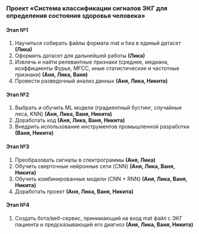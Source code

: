 ### Проект «Система классификации сигналов ЭКГ для определения состояния здоровья человека»

#### Этап №1 
1. Научиться собирать файлы формата mat и hea в единый датасет **(Лика)**
2. Оформить датасет для дальнейшей работы **(Лика)**
3. Извлечь и найти релевантные признаки (среднее, медиана, коэффициенты Фурье, MFCC, иные статистические и частотные признаки) **(Аня, Лика, Ваня)**
4. Провести разведочный анализ данных **(Аня, Лика, Никита)**

#### Этап №2
1. Выбрать и обучить ML модели (градиентный бустинг, случайные леса, KNN) **(Аня, Лика, Ваня, Никита)**
2. Доработать код **(Аня, Лика, Ваня, Никита)**
3. Внедрить использование инструментов промышленной разработки **(Ваня, Никита)**

#### Этап №3
1. Преобразовать сигналы в спектрограммы **(Аня, Лика)**
2. Обучить сверточные нейронные сети (CNN) **(Аня, Лика, Ваня, Никита)**
3. Обучить комбинированные модели (CNN + RNN) **(Аня, Лика, Ваня, Никита)**
4. Доработать проект **(Аня, Лика, Ваня, Никита)**

#### Этап №4
1. Создать бота/веб-сервис, принимающий на вход mat файл с ЭКГ пациента и предсказывающий его диагноз **(Аня, Лика, Ваня, Никита)**
